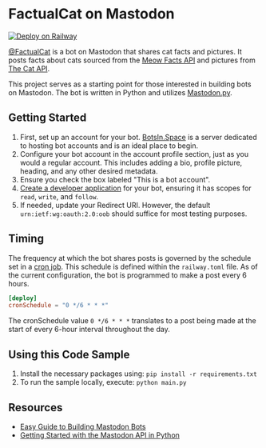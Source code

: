 # FactualCat on Mastodon

[![Deploy on Railway](https://railway.app/button.svg)](https://railway.app/template/2C8OdB?referralCode=qZMlb1)

[@FactualCat](https://botsin.space/@FactualCat) is a bot on Mastodon that shares cat facts and pictures. It posts facts about cats sourced from the [Meow Facts API](https://github.com/wh-iterabb-it/meowfacts/tree/main) and pictures from [The Cat API](https://thecatapi.com/).

This project serves as a starting point for those interested in building bots on Mastodon. The bot is written in Python and utilizes [Mastodon.py](https://github.com/halcy/Mastodon.py).

## Getting Started 

1. First, set up an account for your bot. [BotsIn.Space](https://BotsIn.Space/) is a server dedicated to hosting bot accounts and is an ideal place to begin.
2. Configure your bot account in the account profile section, just as you would a regular account. This includes adding a bio, profile picture, heading, and any other desired metadata.
3. Ensure you check the box labeled "This is a bot account".
4. [Create a developer application](https://botsin.space/settings/applications) for your bot, ensuring it has scopes for `read`, `write`, and `follow`.
5. If needed, update your Redirect URI. However, the default `urn:ietf:wg:oauth:2.0:oob` should suffice for most testing purposes.

## Timing

The frequency at which the bot shares posts is governed by the schedule set in a [cron job](https://docs.railway.app/reference/cron-jobs). This schedule is defined within the `railway.toml` file. As of the current configuration, the bot is programmed to make a post every 6 hours.

```toml
[deploy]
cronSchedule = "0 */6 * * *"
```

The cronSchedule value `0 */6 * * *` translates to a post being made at the start of every 6-hour interval throughout the day.

## Using this Code Sample

1. Install the necessary packages using: `pip install -r requirements.txt`
2. To run the sample locally, execute: `python main.py`

## Resources 

- [Easy Guide to Building Mastodon Bots](https://shkspr.mobi/blog/2018/08/easy-guide-to-building-mastodon-bots/)
- [Getting Started with the Mastodon API in Python](https://martinheinz.dev/blog/86)

